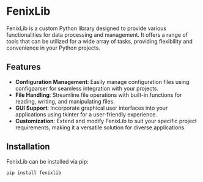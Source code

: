 # FenixLib

FenixLib is a custom Python library designed to provide various functionalities for data processing and management. It offers a range of tools that can be utilized for a wide array of tasks, providing flexibility and convenience in your Python projects.

## Features

- **Configuration Management**: Easily manage configuration files using configparser for seamless integration with your projects.
- **File Handling**: Streamline file operations with built-in functions for reading, writing, and manipulating files.
- **GUI Support**: Incorporate graphical user interfaces into your applications using tkinter for a user-friendly experience.
- **Customization**: Extend and modify FenixLib to suit your specific project requirements, making it a versatile solution for diverse applications.

## Installation

FenixLib can be installed via pip:

```bash
pip install fenixlib
